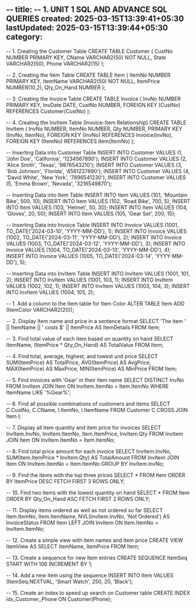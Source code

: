 --
title: -- 1. UNIT 1 SQL AND ADVANCE SQL QUERIES
created: 2025-03-15T13:39:41+05:30
lastUpdated: 2025-03-15T13:39:44+05:30
category: 
--

-- 1. Creating the Customer Table
CREATE TABLE Customer (
    CustNo NUMBER PRIMARY KEY,
    CName VARCHAR2(50) NOT NULL,
    State VARCHAR2(50),
    Phone VARCHAR2(15)
);

-- 2. Creating the Item Table
CREATE TABLE Item (
    ItemNo NUMBER PRIMARY KEY,
    ItemName VARCHAR2(50) NOT NULL,
    ItemPrice NUMBER(10,2),
    Qty_On_Hand NUMBER
);

-- 3. Creating the Invoice Table
CREATE TABLE Invoice (
    InvNo NUMBER PRIMARY KEY,
    InvDate DATE,
    CustNo NUMBER,
    FOREIGN KEY (CustNo) REFERENCES Customer(CustNo)
);

-- 4. Creating the InvItem Table (Invoice-Item Relationship)
CREATE TABLE InvItem (
    InvNo NUMBER,
    ItemNo NUMBER,
    Qty NUMBER,
    PRIMARY KEY (InvNo, ItemNo),
    FOREIGN KEY (InvNo) REFERENCES Invoice(InvNo),
    FOREIGN KEY (ItemNo) REFERENCES Item(ItemNo)
);

-- Inserting Data into Customer Table
INSERT INTO Customer VALUES (1, 'John Doe', 'California', '1234567890');
INSERT INTO Customer VALUES (2, 'Alice Smith', 'Texas', '9876543210');
INSERT INTO Customer VALUES (3, 'Bob Johnson', 'Florida', '4561237890');
INSERT INTO Customer VALUES (4, 'David White', 'New York', '7896541230');
INSERT INTO Customer VALUES (5, 'Emma Brown', 'Nevada', '3216549870');

-- Inserting Data into Item Table
INSERT INTO Item VALUES (101, 'Mountain Bike', 500, 10);
INSERT INTO Item VALUES (102, 'Road Bike', 700, 5);
INSERT INTO Item VALUES (103, 'Helmet', 50, 30);
INSERT INTO Item VALUES (104, 'Gloves', 20, 50);
INSERT INTO Item VALUES (105, 'Gear Set', 200, 15);

-- Inserting Data into Invoice Table
INSERT INTO Invoice VALUES (1001, TO_DATE('2024-03-10', 'YYYY-MM-DD'), 1);
INSERT INTO Invoice VALUES (1002, TO_DATE('2024-03-11', 'YYYY-MM-DD'), 2);
INSERT INTO Invoice VALUES (1003, TO_DATE('2024-03-12', 'YYYY-MM-DD'), 3);
INSERT INTO Invoice VALUES (1004, TO_DATE('2024-03-13', 'YYYY-MM-DD'), 4);
INSERT INTO Invoice VALUES (1005, TO_DATE('2024-03-14', 'YYYY-MM-DD'), 5);

-- Inserting Data into InvItem Table
INSERT INTO InvItem VALUES (1001, 101, 2);
INSERT INTO InvItem VALUES (1001, 103, 1);
INSERT INTO InvItem VALUES (1002, 102, 1);
INSERT INTO InvItem VALUES (1003, 104, 3);
INSERT INTO InvItem VALUES (1004, 105, 2);

-- 1. Add a column to the Item table for Item Color
ALTER TABLE Item ADD (ItemColor VARCHAR2(20));

-- 2. Display Item name and price in a sentence format
SELECT 'The item ' || ItemName || ' costs $' || ItemPrice AS ItemDetails FROM Item;

-- 3. Find total value of each item based on quantity on hand
SELECT ItemName, (ItemPrice * Qty_On_Hand) AS TotalValue FROM Item;

-- 4. Find total, average, highest, and lowest unit price
SELECT SUM(ItemPrice) AS TotalPrice, 
       AVG(ItemPrice) AS AvgPrice, 
       MAX(ItemPrice) AS MaxPrice, 
       MIN(ItemPrice) AS MinPrice 
FROM Item;

-- 5. Find invoices with 'Gear' in their item name
SELECT DISTINCT InvNo FROM InvItem
JOIN Item ON InvItem.ItemNo = Item.ItemNo
WHERE ItemName LIKE '%Gear%';

-- 6. Find all possible combinations of customers and items
SELECT C.CustNo, C.CName, I.ItemNo, I.ItemName 
FROM Customer C CROSS JOIN Item I;

-- 7. Display all item quantity and item price for invoices
SELECT InvItem.InvNo, InvItem.ItemNo, Item.ItemPrice, InvItem.Qty 
FROM InvItem JOIN Item ON InvItem.ItemNo = Item.ItemNo;

-- 8. Find total price amount for each invoice
SELECT InvItem.InvNo, SUM(Item.ItemPrice * InvItem.Qty) AS TotalAmount 
FROM InvItem JOIN Item ON InvItem.ItemNo = Item.ItemNo
GROUP BY InvItem.InvNo;

-- 9. Find the items with the top three prices
SELECT * FROM Item ORDER BY ItemPrice DESC FETCH FIRST 3 ROWS ONLY;

-- 10. Find two items with the lowest quantity on hand
SELECT * FROM Item ORDER BY Qty_On_Hand ASC FETCH FIRST 2 ROWS ONLY;

-- 11. Display items ordered as well as not ordered so far
SELECT Item.ItemNo, Item.ItemName, NVL(InvItem.InvNo, 'Not Ordered') AS InvoiceStatus
FROM Item LEFT JOIN InvItem ON Item.ItemNo = InvItem.ItemNo;

-- 12. Create a simple view with item names and item price
CREATE VIEW ItemView AS SELECT ItemName, ItemPrice FROM Item;

-- 13. Create a sequence for new item entries
CREATE SEQUENCE ItemSeq START WITH 106 INCREMENT BY 1;

-- 14. Add a new item using the sequence
INSERT INTO Item VALUES (ItemSeq.NEXTVAL, 'Smart Watch', 250, 20, 'Black');

-- 15. Create an index to speed up search on Customer table
CREATE INDEX idx_Customer_Phone ON Customer(Phone);
